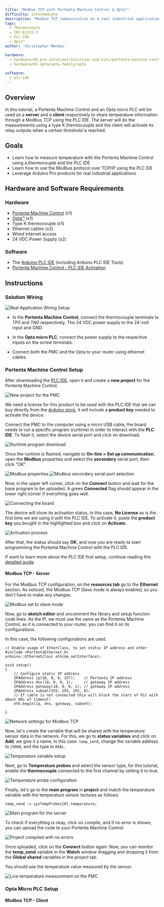 ```yaml
---
title: 'Modbus TCP with Portenta Machine Control & Opta™'
difficulty: intermediate
description: "Modbus TCP communication on a real industrial application using a Portenta Machine Control, Opta™, a temperature sensor, and the Arduino® PLC IDE."
tags:
  - Thermocouple
  - IEC-61131-3
  - PLC-IDE
  - Opta™
author: 'Christopher Mendez'

hardware:
  - hardware/05.pro-solutions/solutions-and-kits/portenta-machine-control
  - hardware/07.opta/opta-family/opta
  
software:
  - plc-ide
---
```


## Overview

In this tutorial, a Portenta Machine Control and an Opta micro PLC will be used as a **server** and a **client** respectively to share temperature information through a Modbus TCP using the PLC IDE. The server will do the measurements using a type K thermocouple and the client will activate its relay outputs when a certain threshold is reached.

## Goals

- Learn how to measure temperature with the Portenta Machine Control using a thermocouple and the PLC IDE
- Learn how to use the Modbus protocol over TCP/IP using the PLC IDE
- Leverage Arduino Pro products for real industrial applications 

## Hardware and Software Requirements

### Hardware
- [Portenta Machine Control](https://store.arduino.cc/products/arduino-portenta-machine-control) (x1)
- [Opta™](https://store-usa.arduino.cc/collections/opta-family) (x1)
- Type K thermocouple (x1)
- Ethernet cables (x2)
- Wired internet access
- 24 VDC Power Supply (x2)
### Software
- The [Arduino PLC IDE](https://www.arduino.cc/pro/software-plc-ide) (including Arduino PLC IDE Tools)
- [Portenta Machine Control - PLC IDE Activation](https://docs.arduino.cc/tutorials/portenta-machine-control/plc-ide-setup-license)

## Instructions 

### Solution Wiring

![Real Application Wiring Setup](assets/Wiring-white-small.png)

- In the __Portenta Machine Control__, connect the thermocouple terminals to TP0 and TN0 respectively. The 24 VDC power supply to the 24-volt input and GND. 

- In the __Opta micro PLC__, connect the power supply to the respective inputs on the screw terminals.

- Connect both the PMC and the Opta to your router using ethernet cables.

### Portenta Machine Control Setup

After downloading the [PLC IDE](https://www.arduino.cc/pro/software-plc-ide), open it and create a __new project__ for the Portenta Machine Control.

![New project for the PMC](assets/new-project.png)

We need a license for this product to be used with the PLC IDE that we can buy directly from the [Arduino store](https://store-usa.arduino.cc/products/plc-key-portenta-machine-control), it will include a **product key** needed to activate the device. 

Connect the PMC to the computer using a micro USB cable, the board needs to run a specific program (runtime) in order to interact with the **PLC IDE**. To flash it, select the device serial port and click on download.

![Runtime program download](assets/runtime.png)

Once the runtime is flashed, navigate to **On-line > Set up communication**, open the **Modbus** properties and select the **secondary** serial port, then click "OK". 

![Modbus properties](assets/modbus-prop.png)
![Modbus secondary serial port selection](assets/first-connect.png)

Now, in the upper left corner, click on the **Connect** button and wait for the base program to be uploaded. A green **Connected** flag should appear in the lower right corner if everything goes well.

![Connecting the board](assets/connect.png)

The device will show its activation status, in this case, **No License** as is the first time we are using it with the PLC IDE. To activate it, paste the **product key** you bought in the highlighted box and click on **Activate**. 

![Activation process](assets/activate.png)

After that, the status should say **OK**, and now you are ready to start programming the Portenta Machine Control with the PLC IDE.

If want to learn more about the PLC IDE first setup, continue reading this [detailed guide](https://docs.arduino.cc/software/plc-ide/tutorials/plc-ide-setup-license/#6-license-activation-with-product-key-portenta-machine-control).

#### Modbus TCP - Server
For the Modbus TCP configuration, on the **resources tab** go to the **Ethernet** section. As noticed, the Modbus TCP Slave mode is always enabled, so you don't have to make any changes.

![Modbus set to slave mode](assets/slave-mode.png)

Now, go to **sketch editor** and uncomment the library and setup function code lines. As the IP, we must use the same as the Portenta Machine Control, as it is connected to your router, you can find it on its configurations. 

In this case, the following configurations are used.

```arduino
// Enable usage of EtherClass, to set static IP address and other
#include <PortentaEthernet.h>
arduino::EthernetClass eth(&m_netInterface);

void setup()
{
	// Configure static IP address
	IPAddress ip(10, 0, 0, 157);    // Portenta IP address
	IPAddress dns(10, 0, 0, 1);     // gateway IP address
	IPAddress gateway(10, 0, 0, 1); // gateway IP address
	IPAddress subnet(255, 255, 255, 0); 
	// If cable is not connected this will block the start of PLC with about 60s of timeout!
	eth.begin(ip, dns, gateway, subnet);

}
```
![Network settings for Modbus TCP](assets/ip-setup.png)

Now, let's create the variable that will be shared with the temperature sensor data in the network. For this, we go to **status variables** and click on **Add**, we give it a name, in this case: `temp_send`, change the variable address to `25000`, and the type to `REAL`.

![Temperature variable setup](assets/var-setup.png)

Next, go to **Temperature probes** and select the sensor type, for this tutorial, enable the **thermocouple** connected to the first channel by setting it to true.

![Temperature probe configuration](assets/probe-setup.png)

Finally, let's go to the **main program** in **project** and match the temperature variable with the temperature sensor lectures as follows:

```
temp_send := sysTempProbes[0].temperature; 
```

![Main program for the server](assets/main-code.png)

To check if everything is okay, click on compile, and if no error is shown, you can upload the code to your Portenta Machine Control. 

![Project compiled with no errors](assets/compile.png)

Once uploaded, click on the **Connect** button again. Now, you can monitor the **temp_send** variable in the **Watch** window dragging and dropping it from the __Global shared__ variables in the project tab.

You should see the temperature value measured by the sensor.

![Live temperature measurement on the PMC](assets/temp-check.gif)

### Opta Micro PLC Setup

#### Modbus TCP - Client

